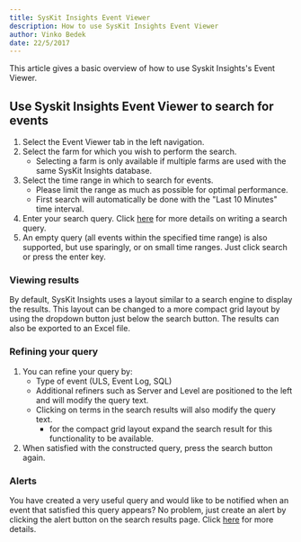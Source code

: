 ```yaml
---
title: SysKit Insights Event Viewer
description: How to use SysKit Insights Event Viewer
author: Vinko Bedek
date: 22/5/2017
---
```


This article gives a basic overview of how to use Syskit Insights's Event Viewer.


## Use Syskit Insights Event Viewer to search for events

1. Select the Event Viewer tab in the left navigation. 
2. Select the farm for which you wish to perform the search.
    - Selecting a farm is only available if multiple farms are used with the same  SysKit Insights database.
3. Select the time range in which to search for events.
    - Please limit the range as much as possible for optimal performance. 
    - First search will automatically be done with the "Last 10 Minutes" time interval. 
4. Enter your search query. Click [here](#internal/how-to/search-query) for more details on writing a search query.
5. An empty query (all events within the specified time range) is also supported, but use sparingly, or on small time ranges. Just click search or press the enter key.

### Viewing results
By default, SysKit Insights uses a layout similar to a search engine to display the results. This layout can be changed to a more compact grid layout by using the dropdown button just below the search button. The results can also be exported to an Excel file.

### Refining your query
1. You can refine your query by:
    - Type of event (ULS, Event Log, SQL)
    - Additional refiners such as Server and Level are positioned to the left and will modify the query text.
    - Clicking on terms in the search results will also modify the query text.
      - for the compact grid layout expand the search result for this functionality to be available.
2. When satisfied with the constructed query, press the search button again.

### Alerts
You have created a very useful query and would like to be notified when an event that satisfied this query appears? No problem, just create an alert by clicking the alert button on the search results page. Click [here](#internal/how-to/manage-alerts) for more details.
        